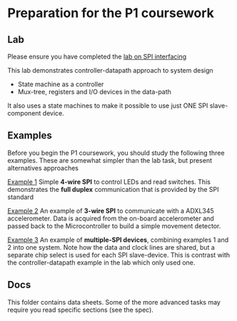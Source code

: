 # Preparation for the P1 coursework

## Lab
Please ensure you have completed the [lab on SPI interfacing](/Labs/Topics-01-VHDL/08-CaseStudy-SPI)

This lab demonstrates controller-datapath approach to system design

* State machine as a controller
* Mux-tree, registers and I/O devices in the data-path

It also uses a state machines to make it possible to use just ONE SPI slave-component device.

## Examples
Before you begin the P1 coursework, you should study the following three examples. These are somewhat simpler than the lab task, but present alternatives approaches

[Example 1](Examples/SPI-Example-1) Simple **4-wire SPI** to control LEDs and read switches. This demonstrates the **full duplex** communication that is provided by the SPI standard

[Example 2](Examples/SPI-Example-2) An example of **3-wire SPI** to communicate with a ADXL345 accelerometer. Data is acquired from the on-board accelerometer and passed back to the Microcontroller to build a simple movement detector.

[Example 3](Examples/SPI-Example-3) An example of **multiple-SPI devices**, combining examples 1 and 2 into one system. Note how the data and clock lines are shared, but a separate chip select is used for each SPI slave-device. This is contrast with the controller-datapath example in the lab which only used one.

## Docs
This folder contains data sheets. Some of the more advanced tasks may require you read specific sections (see the spec).
